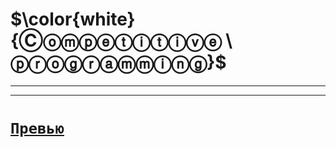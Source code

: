 $\color{white}{Ⓒⓞⓜⓟⓔⓣⓘⓣⓘⓥⓔ \ ⓟⓡⓞⓖⓡⓐⓜⓜⓘⓝⓖ}$
=

___________

___________
[`Превью`](https://github.com/viCodexm/competitive-programming/tree/main/Полезные%20материалы/картинки)
=
